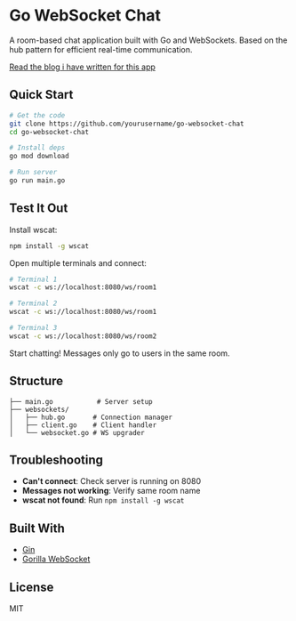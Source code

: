 # Go WebSocket Chat

A room-based chat application built with Go and WebSockets. Based on the hub pattern for efficient real-time communication.

[Read the blog i have written for this app](https://rohan-bhujbal.hashnode.dev/websockets-explained-golang-a-practical-guide-to-real-time-apps)

## Quick Start

```bash
# Get the code
git clone https://github.com/yourusername/go-websocket-chat
cd go-websocket-chat

# Install deps
go mod download

# Run server
go run main.go
```

## Test It Out

Install wscat:
```bash
npm install -g wscat
```

Open multiple terminals and connect:
```bash
# Terminal 1
wscat -c ws://localhost:8080/ws/room1

# Terminal 2 
wscat -c ws://localhost:8080/ws/room1

# Terminal 3
wscat -c ws://localhost:8080/ws/room2
```

Start chatting! Messages only go to users in the same room.

## Structure

```
├── main.go           # Server setup
├── websockets/
│   ├── hub.go       # Connection manager  
│   ├── client.go    # Client handler
│   └── websocket.go # WS upgrader
```

## Troubleshooting

- **Can't connect**: Check server is running on 8080
- **Messages not working**: Verify same room name
- **wscat not found**: Run `npm install -g wscat`

## Built With

- [Gin](https://gin-gonic.com/)
- [Gorilla WebSocket](https://github.com/gorilla/websocket)

## License

MIT
